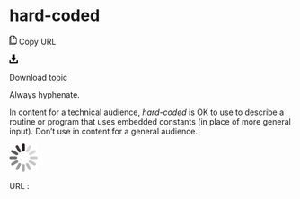 ﻿# hard-coded

![Copy URL](media/hard-coded/Copy.png)
Copy URL

![Download](media/hard-coded/Download.png)

Download topic

Always hyphenate. 

In content for a technical audience, *hard-coded*
is OK to use to describe a routine or program that uses embedded
constants (in place of more general input). Don’t use in content for a
general audience.

![In progress](media/hard-coded/activity-large.gif)

URL :
